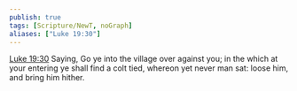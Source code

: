 ```yaml
---
publish: true
tags: [Scripture/NewT, noGraph]
aliases: ["Luke 19:30"]
---
```

[Luke 19:30](https://churchofjesuschrist.org/study/scriptures/nt/luke/19?lang=eng&id=p30#p30) Saying, Go ye into the village over against you; in the which at your entering ye shall find a colt tied, whereon yet never man sat: loose him, and bring him hither.

